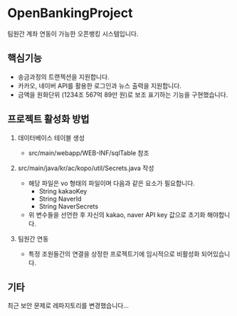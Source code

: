 # OpenBankingProject
팀원간 계좌 연동이 가능한 오픈뱅킹 시스템입니다.<br>

## 핵심기능
- 송금과정의 트랜젝션을 지원합니다.
- 카카오, 네이버 API를 활용한 로그인과 뉴스 출력을 지원합니다.
- 금액을 원화단위 (1234조 567억 89만 원)로 보조 표기하는 기능을 구현했습니다.

## 프로젝트 활성화 방법
1. 데이터베이스 테이블 생성
   - src/main/webapp/WEB-INF/sqlTable 참조
    
2. src/main/java/kr/ac/kopo/util/Secrets.java 작성
   - 해당 파일은 vo 형태의 파일이며 다음과 같은 요소가 필요합니다.
      - String kakaoKey
      - String NaverId
      - String NaverSecrets
   - 위 변수들을 선언한 후 자신의 kakao, naver API key 값으로 초기화 해야합니다.

3. 팀원간 연동
   - 특정 조원들간의 연결을 상정한 프로젝트기에 임시적으로 비활성화 되어있습니다.
  
## 기타
최근 보안 문제로 레파지토리를 변경했습니다...
